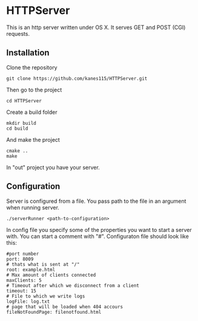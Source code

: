 # HTTPServer

This is an http server written under OS X. It serves GET and POST (CGI) requests.

## Installation
Clone the repository
```
git clone https://github.com/kanes115/HTTPServer.git
```
Then go to the project
```
cd HTTPServer
```
Create a build folder
```
mkdir build
cd build
```
And make the project
```
cmake ..
make
```
In "out" project you have your server.

## Configuration
Server is configured from a file. You pass path to the file in an argument when running server.
```
./serverRunner <path-to-configuration>
```
In config file you specify some of the properties you want to start a server with. You can start a comment with "#".
Configuraton file should look like this:
```
#port number
port: 8009
# thats what is sent at "/"
root: example.html
# Max amount of clients connected
maxClients: 5
# Timeout after which we disconnect from a client
timeout: 15
# File to which we write logs
logFile: log.txt
# page that will be loaded when 404 accours
fileNotFoundPage: filenotfound.html
```
